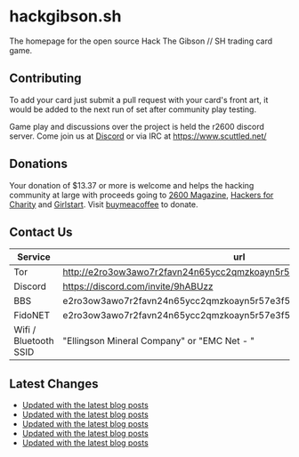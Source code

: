 # hackgibson.sh
The homepage for the open source Hack The Gibson // SH trading card game.


## Contributing

To add your card just submit a pull request with your card's front art, it would be added to the next run of set after community play testing.

Game play and discussions over the project is held the r2600 discord server. Come join us at [Discord](https://discord.com/invite/9hABUzz) or via IRC at https://www.scuttled.net/


## Donations

Your donation of $13.37 or more is welcome and helps the hacking community at large with proceeds going to [2600 Magazine](https://2600.com/), [Hackers for Charity](https://hackersforcharity.org) and [Girlstart](https://girlstart.org).  Visit [buymeacoffee](https://www.buymeacoffee.com/hackgibson.sh) to donate.


## Contact Us

Service | url
-|-
Tor | http://e2ro3ow3awo7r2favn24n65ycc2qmzkoayn5r57e3f56nvjwdcgg32ad.onion
Discord | https://discord.com/invite/9hABUzz
BBS | e2ro3ow3awo7r2favn24n65ycc2qmzkoayn5r57e3f56nvjwdcgg32ad.onion:23
FidoNET | e2ro3ow3awo7r2favn24n65ycc2qmzkoayn5r57e3f56nvjwdcgg32ad.onion:24554
Wifi / Bluetooth SSID | "Ellingson Mineral Company" or "EMC Net - <fidonet address>"

## Latest Changes
<!-- BLOG-POST-LIST:START -->
- [Updated with the latest blog posts](https://github.com/DFW2600/hackgibson.sh/commit/247d6bde97c6c52b05cd49af25c9bb4be100a8f9)
- [Updated with the latest blog posts](https://github.com/DFW2600/hackgibson.sh/commit/c847f81fbab3fc7ceeaa61e1e71cf9ef131c21b8)
- [Updated with the latest blog posts](https://github.com/DFW2600/hackgibson.sh/commit/0c5abce9b9e35edfd1fae3297b8d6bf38fc5f3b3)
- [Updated with the latest blog posts](https://github.com/DFW2600/hackgibson.sh/commit/3725db3ac30cf8ced5567103bec87def72e01ca0)
- [Updated with the latest blog posts](https://github.com/DFW2600/hackgibson.sh/commit/2ec3282bb65943da9b554ac3cf895be7640c026e)
<!-- BLOG-POST-LIST:END -->
